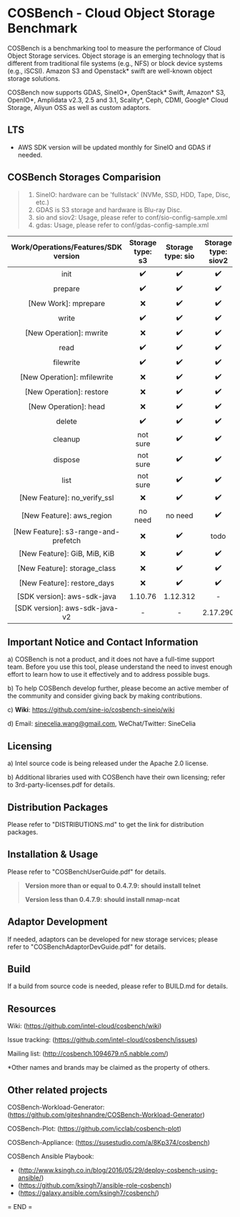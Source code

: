 COSBench - Cloud Object Storage Benchmark
=========================================

COSBench is a benchmarking tool to measure the performance of Cloud Object Storage services. Object storage is an
emerging technology that is different from traditional file systems (e.g., NFS) or block device systems (e.g., iSCSI).
Amazon S3 and Openstack* swift are well-known object storage solutions.

COSBench now supports GDAS, SineIO*, OpenStack* Swift, Amazon* S3, OpenIO*, Amplidata v2.3, 2.5 and 3.1, Scality*, Ceph, CDMI, Google* Cloud Storage, Aliyun OSS as well as custom adaptors.


LTS
----------------------------------------
- AWS SDK version will be updated monthly for SineIO and GDAS if needed.

COSBench Storages Comparision
----------------------------------------

> 1. SineIO: hardware can be 'fullstack' (NVMe, SSD, HDD, Tape, Disc, etc.)
> 2. GDAS is S3 storage and hardware is Blu-ray Disc.
> 3. sio and siov2: Usage, please refer to conf/sio-config-sample.xml
> 4. gdas: Usage, please refer to conf/gdas-config-sample.xml

| Work/Operations/Features/SDK version |  Storage type: s3  | Storage type: sio  | Storage type: siov2 | Storage type: gdas |
| :----------------------------------: | :----------------: | :----------------: | :-----------------: | :----------------: |
|                 init                 | :heavy_check_mark: | :heavy_check_mark: | :heavy_check_mark:  | :heavy_check_mark: |
|               prepare                | :heavy_check_mark: | :heavy_check_mark: | :heavy_check_mark:  | :heavy_check_mark: |
|         [New Work]: mprepare         |        :x:         | :heavy_check_mark: | :heavy_check_mark:  | :heavy_check_mark: |
|                write                 | :heavy_check_mark: | :heavy_check_mark: | :heavy_check_mark:  | :heavy_check_mark: |
|       [New Operation]: mwrite        |        :x:         | :heavy_check_mark: | :heavy_check_mark:  | :heavy_check_mark: |
|                 read                 | :heavy_check_mark: | :heavy_check_mark: | :heavy_check_mark:  | :heavy_check_mark: |
|              filewrite               | :heavy_check_mark: | :heavy_check_mark: | :heavy_check_mark:  | :heavy_check_mark: |
|     [New Operation]: mfilewrite      |        :x:         | :heavy_check_mark: | :heavy_check_mark:  | :heavy_check_mark: |
|       [New Operation]: restore       |        :x:         | :heavy_check_mark: | :heavy_check_mark:  | :heavy_check_mark: |
|        [New Operation]: head         |        :x:         | :heavy_check_mark: | :heavy_check_mark:  | :heavy_check_mark: |
|                delete                | :heavy_check_mark: | :heavy_check_mark: | :heavy_check_mark:  | :heavy_check_mark: |
|               cleanup                |      not sure      | :heavy_check_mark: | :heavy_check_mark:  | :heavy_check_mark: |
|               dispose                |      not sure      | :heavy_check_mark: | :heavy_check_mark:  | :heavy_check_mark: |
|                 list                 |      not sure      | :heavy_check_mark: | :heavy_check_mark:  | :heavy_check_mark: |
|     [New Feature]: no_verify_ssl     |        :x:         | :heavy_check_mark: | :heavy_check_mark:  | :heavy_check_mark: |
|      [New Feature]: aws_region       |      no need       |      no need       | :heavy_check_mark:  |      no need       |
| [New Feature]: s3-range-and-prefetch |        :x:         | :heavy_check_mark: |        todo         |      no need       |
|     [New Feature]: GiB, MiB, KiB     |        :x:         | :heavy_check_mark: | :heavy_check_mark:  | :heavy_check_mark: |
|     [New Feature]: storage_class     |        :x:         | :heavy_check_mark: | :heavy_check_mark:  |      no need       |
|     [New Feature]: restore_days      |        :x:         | :heavy_check_mark: | :heavy_check_mark:  | :heavy_check_mark: |
|     [SDK version]: aws-sdk-java      |      1.10.76       |      1.12.312      |          -          |      1.12.312      |
|    [SDK version]: aws-sdk-java-v2    |         -          |         -          |      2.17.290       |         -          |


Important Notice and Contact Information
----------------------------------------

a) COSBench is not a product, and it does not have a full-time support team. Before you use this tool, please understand 
the need to invest enough effort to learn how to use it effectively and to address possible bugs.

b) To help COSBench develop further, please become an active member of the community and consider giving back by making
contributions.

c) **Wiki**: https://github.com/sine-io/cosbench-sineio/wiki

d) Email: sinecelia.wang@gmail.com, WeChat/Twitter: SineCelia


Licensing
---------

a) Intel source code is being released under the Apache 2.0 license.

b) Additional libraries used with COSBench have their own licensing; refer to 3rd-party-licenses.pdf for details.


Distribution Packages
---------------------

Please refer to "DISTRIBUTIONS.md" to get the link for distribution packages.


Installation & Usage
--------------------

Please refer to "COSBenchUserGuide.pdf" for details.

> **Version more than or equal to  0.4.7.9: should install telnet**
>
> **Version less than 0.4.7.9: should install nmap-ncat**


Adaptor Development
-------------------
If needed, adaptors can be developed for new storage services; please refer to "COSBenchAdaptorDevGuide.pdf" for details.


Build
-----
If a build from source code is needed, please refer to BUILD.md for details.


Resources
---------

Wiki: (https://github.com/intel-cloud/cosbench/wiki)

Issue tracking: (https://github.com/intel-cloud/cosbench/issues)

Mailing list: (http://cosbench.1094679.n5.nabble.com/)


*Other names and brands may be claimed as the property of others.


Other related projects
----------------------
COSBench-Workload-Generator: (https://github.com/giteshnandre/COSBench-Workload-Generator)

COSBench-Plot: (https://github.com/icclab/cosbench-plot)

COSBench-Appliance: (https://susestudio.com/a/8Kp374/cosbench)

COSBench Ansible Playbook:

- (http://www.ksingh.co.in/blog/2016/05/29/deploy-cosbench-using-ansible/)
- (https://github.com/ksingh7/ansible-role-cosbench)
- (https://galaxy.ansible.com/ksingh7/cosbench/)


= END =
